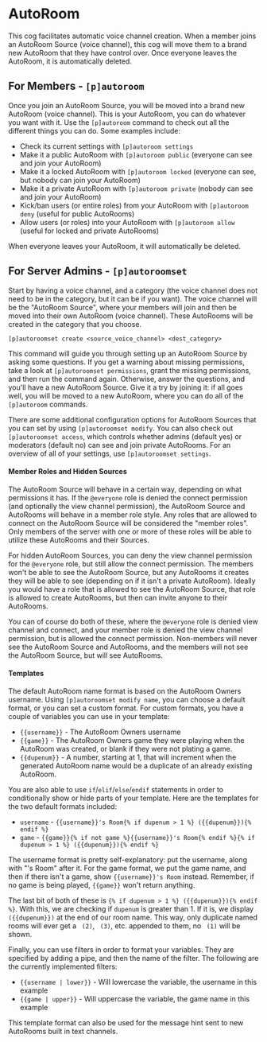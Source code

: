 # AutoRoom

This cog facilitates automatic voice channel creation. When a member joins an AutoRoom Source (voice channel), this cog will move them to a brand new AutoRoom that they have control over. Once everyone leaves the AutoRoom, it is automatically deleted.

## For Members - `[p]autoroom`

Once you join an AutoRoom Source, you will be moved into a brand new AutoRoom (voice channel). This is your AutoRoom, you can do whatever you want with it. Use the `[p]autoroom` command to check out all the different things you can do. Some examples include:

-   Check its current settings with `[p]autoroom settings`
-   Make it a public AutoRoom with `[p]autoroom public` (everyone can see and join your AutoRoom)
-   Make it a locked AutoRoom with `[p]autoroom locked` (everyone can see, but nobody can join your AutoRoom)
-   Make it a private AutoRoom with `[p]autoroom private` (nobody can see and join your AutoRoom)
-   Kick/ban users (or entire roles) from your AutoRoom with `[p]autoroom deny` (useful for public AutoRooms)
-   Allow users (or roles) into your AutoRoom with `[p]autoroom allow` (useful for locked and private AutoRooms)

When everyone leaves your AutoRoom, it will automatically be deleted.

## For Server Admins - `[p]autoroomset`

Start by having a voice channel, and a category (the voice channel does not need to be in the category, but it can be if you want). The voice channel will be the "AutoRoom Source", where your members will join and then be moved into their own AutoRoom (voice channel). These AutoRooms will be created in the category that you choose.

```
[p]autoroomset create <source_voice_channel> <dest_category>
```

This command will guide you through setting up an AutoRoom Source by asking some questions. If you get a warning about missing permissions, take a look at `[p]autoroomset permissions`, grant the missing permissions, and then run the command again. Otherwise, answer the questions, and you'll have a new AutoRoom Source. Give it a try by joining it: if all goes well, you will be moved to a new AutoRoom, where you can do all of the `[p]autoroom` commands.

There are some additional configuration options for AutoRoom Sources that you can set by using `[p]autoroomset modify`. You can also check out `[p]autoroomset access`, which controls whether admins (default yes) or moderators (default no) can see and join private AutoRooms. For an overview of all of your settings, use `[p]autoroomset settings`.

#### Member Roles and Hidden Sources

The AutoRoom Source will behave in a certain way, depending on what permissions it has. If the `@everyone` role is denied the connect permission (and optionally the view channel permission), the AutoRoom Source and AutoRooms will behave in a member role style. Any roles that are allowed to connect on the AutoRoom Source will be considered the "member roles". Only members of the server with one or more of these roles will be able to utilize these AutoRooms and their Sources.

For hidden AutoRoom Sources, you can deny the view channel permission for the `@everyone` role, but still allow the connect permission. The members won't be able to see the AutoRoom Source, but any AutoRooms it creates they will be able to see (depending on if it isn't a private AutoRoom). Ideally you would have a role that is allowed to see the AutoRoom Source, that role is allowed to create AutoRooms, but then can invite anyone to their AutoRooms.

You can of course do both of these, where the `@everyone` role is denied view channel and connect, and your member role is denied the view channel permission, but is allowed the connect permission. Non-members will never see the AutoRoom Source and AutoRooms, and the members will not see the AutoRoom Source, but will see AutoRooms.

#### Templates

The default AutoRoom name format is based on the AutoRoom Owners username. Using `[p]autoroomset modify name`, you can choose a default format, or you can set a custom format. For custom formats, you have a couple of variables you can use in your template:

-   `{{username}}` - The AutoRoom Owners username
-   `{{game}}` - The AutoRoom Owners game they were playing when the AutoRoom was created, or blank if they were not plating a game.
-   `{{dupenum}}` - A number, starting at 1, that will increment when the generated AutoRoom name would be a duplicate of an already existing AutoRoom.

You are also able to use `if`/`elif`/`else`/`endif` statements in order to conditionally show or hide parts of your template. Here are the templates for the two default formats included:

-   `username` - `{{username}}'s Room{% if dupenum > 1 %} ({{dupenum}}){% endif %}`
-   `game` - `{{game}}{% if not game %}{{username}}'s Room{% endif %}{% if dupenum > 1 %} ({{dupenum}}){% endif %}`

The username format is pretty self-explanatory: put the username, along with "'s Room" after it. For the game format, we put the game name, and then if there isn't a game, show `{{username}}'s Room` instead. Remember, if no game is being played, `{{game}}` won't return anything.

The last bit of both of these is `{% if dupenum > 1 %} ({{dupenum}}){% endif %}`. With this, we are checking if `dupenum` is greater than 1. If it is, we display ` ({{dupenum}})` at the end of our room name. This way, only duplicate named rooms will ever get a ` (2)`, ` (3)`, etc. appended to them, no ` (1)` will be shown.

Finally, you can use filters in order to format your variables. They are specified by adding a pipe, and then the name of the filter. The following are the currently implemented filters:

-   `{{username | lower}}` - Will lowercase the variable, the username in this example
-   `{{game | upper}}` - Will uppercase the variable, the game name in this example

This template format can also be used for the message hint sent to new AutoRooms built in text channels.
